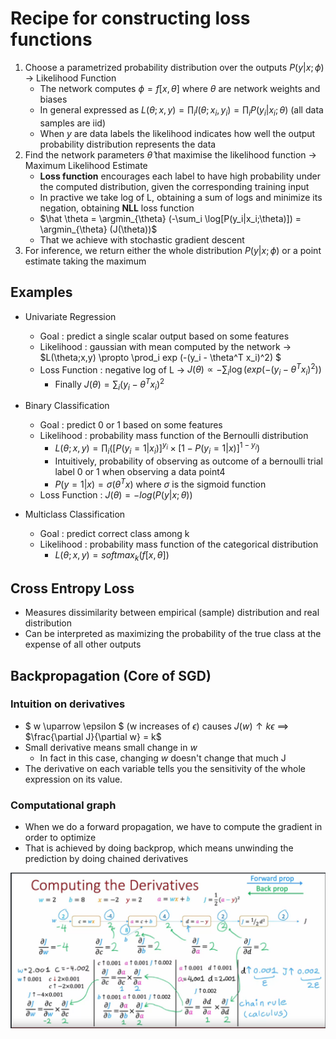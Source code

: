 # Recipe for constructing loss functions

1) Choose a parametrized probability distribution over the outputs $P(y|x;\phi)$ $\rightarrow$ Likelihood Function
    - The network computes $\phi = f[x,\theta]$ where $\theta$ are network weights and biases
    - In general expressed as $L(\theta ; x, y) = \prod_i l(\theta;x_i,y_i) = \prod_i P(y_i|x_i;\theta)$ (all data samples are iid)
    - When $y$ are data labels the likelihood indicates how well the output probability distribution represents the data
2) Find the network parameters $\hat\theta$ that maximise the likelihood function $\rightarrow$ Maximum Likelihood Estimate
    - **Loss function** encourages each label to have high probability under the computed distribution, given the corresponding training input
    - In practive we take log of L, obtaining a sum of logs and minimize its negation, obtaining **NLL** loss function
    - $\hat \theta = \argmin_{\theta} (-\sum_i \log[P(y_i|x_i;\theta)]) = \argmin_{\theta} (J(\theta))$
    - That we achieve with stochastic gradient descent
3) For inference, we return either the whole distribution $P(y|x;\phi)$ or a point estimate taking the maximum

## Examples

- Univariate Regression
  - Goal : predict a single scalar output based on some features
  - Likelihood : gaussian with mean computed by the network $\rightarrow$ $L(\theta;x,y) \propto \prod_i exp (-(y_i - \theta^T x_i)^2) $
  - Loss Function : negative log of L $\rightarrow$ $J(\theta) \propto - \sum_i \log (exp (-(y_i - \theta^T x_i)^2))$
    - Finally $J(\theta) = \sum_i (y_i - \theta^T x_i)^2$

- Binary Classification
  - Goal : predict 0 or 1 based on some features
  - Likelihood : probability mass function of the Bernoulli distribution
    - $L(\theta;x,y) = \prod_i ([P(y_i=1|x_i)]^{y_i} \times [1-P(y_i=1|x)]^{1-y_i})$
    - Intuitively, probability of observing as outcome of a bernoulli trial label 0 or 1 when observing a data point4
    - $P(y=1|x) = \sigma(\theta^T x)$ where $\sigma$ is the sigmoid function
  - Loss Function : $J(\theta) = -log(P(y|x;\theta))$

- Multiclass Classification
  - Goal : predict correct class among k
  - Likelihood : probability mass function of the categorical distribution
    - $L(\theta;x,y) = softmax_k(f[x,\theta])$

## Cross Entropy Loss

- Measures dissimilarity between empirical (sample) distribution and real distribution
- Can be interpreted as maximizing the probability of the true class at the expense
of all other outputs

## Backpropagation (Core of SGD)

### Intuition on derivatives

- $ w \uparrow \epsilon $ (w increases of $\epsilon$) causes $J(w) \uparrow k\epsilon$ $\implies$ $\frac{\partial J}{\partial w} = k$
- Small derivative means small change in $w$
  - In fact in this case, changing $w$ doesn't change that much J
- The derivative on each variable tells you the sensitivity of the whole expression on its value.

### Computational graph

- When we do a forward propagation, we have to compute the gradient in order to optimize
- That is achieved by doing backprop, which means unwinding the prediction by doing chained derivatives

![picture 0](images/backprop.png)  
